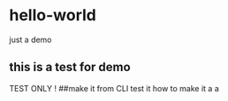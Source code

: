 # hello-world
just a demo
## this is a test for demo
TEST ONLY !
##make it from CLI
test it
how to make it a a 
